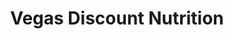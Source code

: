---
title: "Vegas Discount Nutrition"
url: /henderson/vegas-discount-nutrition/
shop: Nahrungsergänzung
---